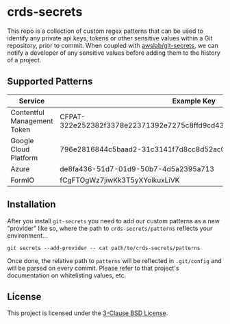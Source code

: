# crds-secrets

This repo is a collection of custom regex patterns that can be used to identify any private api keys, tokens or other sensitive values within a Git repository, prior to commit. When coupled with [awslab/git-secrets](https://github.com/awslabs/git-secrets), we can notify a developer of any sensitive values before adding them to the history of a project.

## Supported Patterns

| Service                     | Example Key                                                            |
| --------------------------- | ---------------------------------------------------------------------- |
| Contentful Management Token | CFPAT-322e252382f3378e22371392e7275c8ffd9cd435b98e6a03f0f177cd3011ca58 |
| Google Cloud Platform       | 796e2816844c5baad2-31c3141f7d8cc8d52ac0                                |
| Azure                       | de8fa436-51d7-01d9-50b7-4d5a2395a713                                   |
| FormIO                      | fCgFTOgWz7jiwKk3T5yXYolkuxLiVK                                         |

## Installation

After you install `git-secrets` you need to add our custom patterns as a new "provider" like so, where the path to `crds-secrets/patterns` reflects your environment...

```
git secrets --add-provider -- cat path/to/crds-secrets/patterns
```

Once done, the relative path to `patterns` will be reflected in `.git/config` and will be parsed on every commit. Please refer to that project's documentation on whitelisting values, etc.

## License

This project is licensed under the [3-Clause BSD License](https://opensource.org/licenses/BSD-3-Clause).
